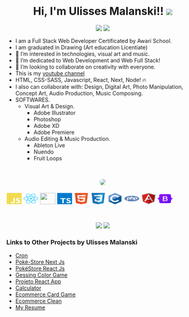 
<div align="center">
 
<h1 align="center"><b>Hi, I'm Ulisses Malanski!! <img src="https://media.giphy.com/media/hvRJCLFzcasrR4ia7z/giphy.gif" width="25px"></b></h1>
<img height="180em" src="https://github-readme-stats.vercel.app/api?username=malanski&show_icons=true&theme=dark&include_all_commits=true&count_private=true">  
<img height="180em" src="https://github-readme-stats.vercel.app/api/top-langs/?username=malanski&layout=compact&langs_count=7&theme=radical">
</div>

- I am a Full Stack Web Developer Certificated by Awari School.
- I am graduated in Drawing (Art education Licentiate)
- 👀 I’m interested in technologies, visual art and music.  
- 🌱 I’m dedicated to Web Development and Web Full Stack!
- 💞️ I’m looking to collaborate on creativity with everyone. 
- This is my [youtube channel](https://www.youtube.com/channel/UCMO8be295Zay2OajfewJpMA) 
- HTML, CSS-SASS, Javascript, React, Next, Node! 🔥
- I also can collaborate with: Design, Digital Art, Photo Manipulation, Concept Art, Audio Production, Music Composing.
- SOFTWARES.
  * Visual Art & Design.
      - Adobe Illustrator
      - Photoshop
      - Adobe XD
      - Adobe Premiere
  * Audio Editing & Music Production.
      - Ableton Live
      - Nuendo
      - Fruit Loops
        

<!---
TypeScript, C / C ++ / C #, .NET, Ruby, Angular, Java, Phyton
--->
##
<br>

<div align="center">
    <a href="https://www.facebook.com/ulisses.malanski/">
      <img height="180" style="border-radius: 50px;" src="https://lastfm.freetls.fastly.net/i/u/770x0/2d81602ce3cb43378ddf0d57407d9738.jpg#2d81602ce3cb43378ddf0d57407d9738">
     
</div>
  <div align="center" style="display: inline-block;"> <br>
      <img align="center" height="30" width="40" src="https://raw.githubusercontent.com/devicons/devicon/master/icons/javascript/javascript-plain.svg">
      <img align="center" height="30" width="40" src="https://raw.githubusercontent.com/devicons/devicon/master/icons/react/react-original.svg">
      <img align="center" height="30" width="40" src="https://raw.githubusercontent.com/devicons/devicon/master/icons/next/next-original.svg">
      <img align="center" height="30" width="40" src="https://raw.githubusercontent.com/devicons/devicon/master/icons/typescript/typescript-plain.svg">
      <img align="center" height="30" width="40" src="https://raw.githubusercontent.com/devicons/devicon/master/icons/html5/html5-original.svg">
      <img align="center" height="30" width="40" src="https://raw.githubusercontent.com/devicons/devicon/master/icons/css3/css3-original.svg">
<!---
<img align="center" height="30" width="40" src="https://raw.githubusercontent.com/devicons/devicon/master/icons/python/python-original.svg">
<img align="center" height="30" width="40" src="https://raw.githubusercontent.com/devicons/devicon/master/icons/ruby/ruby-original.svg">
<img align="center" height="30" width="40" src="https://raw.githubusercontent.com/devicons/devicon/master/icons/dot-net/dot-net-original.svg">
--->
<img align="center" height="30" width="40" src="https://raw.githubusercontent.com/devicons/devicon/master/icons/c/c-original.svg">
<img align="center" height="30" width="40" src="https://raw.githubusercontent.com/devicons/devicon/master/icons/php/php-plain.svg">
      <img align="center" height="30" width="40" src="https://raw.githubusercontent.com/devicons/devicon/master/icons/angularjs/angularjs-original.svg">
      <img align="center" height="30" width="40" src="https://raw.githubusercontent.com/devicons/devicon/master/icons/bootstrap/bootstrap-original.svg">
  </div>
  
  ##
 <br> 
<div align="center">
      <a href="www.linkedin.com/in/ulisses-malanski/" target="_blank"><img src="https://img.shields.io/badge/LinkedIn-0077B5?style=for-the-badge&logo=linkedin&logoColor=white" target="_blank"></a>
      <a href="https://www.instagram.com/ulissesmalanski_tattoo/" target="_blank"><img src="https://img.shields.io/badge/Instagram-E4405F?style=for-the-badge&logo=instagram&logoColor=white" target="_blank"></a>
 </div>
  
### Links to Other Projects by Ulisses Malanski<br>  
 
- <a href="https://malanski.github.io/cron/" target="_blank">Cron</a>  
- <a href="https://malanski.github.io/poke-store-next/" target="_blank">Poké-Store Next Js</a>
- <a href="https://malanski.github.io/pokestore-react/" target="_blank">PokéStore React Js</a>  
- <a href="https://malanski.github.io/GessingColorGame/" target="_blank">Gessing Color Game</a>
- <a href="https://malanski.github.io/projeto-react-app2/" target="_blank">Projeto React App</a>
- <a href="https://malanski.github.io/CalculatorX/" title="JavaScript study Calculator">Calculator</a>  
- <a href="https://malanski.github.io/pokeLoja2/" title="My Firts project">Ecommerce Card Game</a>  
- <a href="https://malanski.github.io/Poke-Loja-3/" title="A different approach ">Ecommerce Clean</a>  
- <a href="https://malanski.github.io/MyResume/" title="A short personal Resume">My Resume</a>  
            
